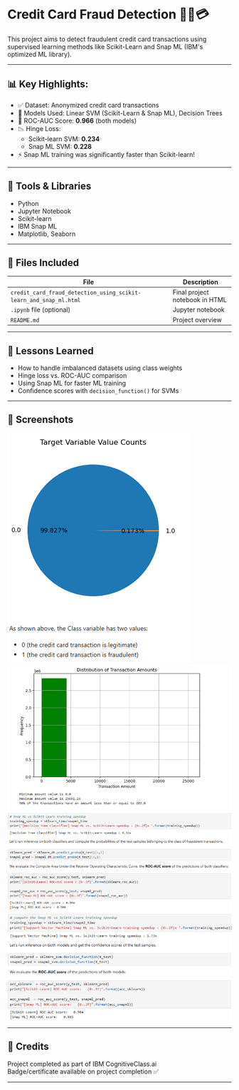 # Credit Card Fraud Detection 🕵️‍♀️💳

This project aims to detect fraudulent credit card transactions using supervised learning methods like Scikit-Learn and Snap ML (IBM's optimized ML library).

---

## 📊 Key Highlights:

- ✅ Dataset: Anonymized credit card transactions
- 🧠 Models Used: Linear SVM (Scikit-Learn & Snap ML), Decision Trees
- 🧪 ROC-AUC Score: **0.966** (both models)
- 📉 Hinge Loss:
  - Scikit-learn SVM: **0.234**
  - Snap ML SVM: **0.228**
- ⚡ Snap ML training was significantly faster than Scikit-learn!

---

## 🧰 Tools & Libraries

- Python
- Jupyter Notebook
- Scikit-learn
- IBM Snap ML
- Matplotlib, Seaborn

---

## 📁 Files Included

| File | Description |
|------|-------------|
| `credit_card_fraud_detection_using_scikit-learn_and_snap_ml.html` | Final project notebook in HTML |
| `.ipynb` file (optional) | Jupyter notebook  |
| `README.md` | Project overview |

---

## 🧠 Lessons Learned

- How to handle imbalanced datasets using class weights
- Hinge loss vs. ROC-AUC comparison
- Using Snap ML for faster ML training
- Confidence scores with `decision_function()` for SVMs

---

## 📸 Screenshots

![Cost Prediction Plot](images/1.png)
![Cost Prediction Plot](images/2.png)
![Cost Prediction Plot](images/3.png)
![Cost Prediction Plot](images/4.png)


---

## 📌 Credits

Project completed as part of IBM CognitiveClass.ai  
Badge/certificate available on project completion ✅

---
